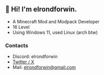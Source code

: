 ## 👋  Hi! I'm elrondforwin.

* A Minecraft Mod and Modpack Developer
* 16 Level
* Using Windows 11, used Linux (arch btw)

### Contacts
* Discord: elrondforwin
* [Twitter / X](https://x.com/ElroNdForWin)
* Mail: elrondforwin@gmail.com
